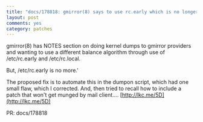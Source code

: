 ```yaml
---
title: "docs/178818: gmirror(8) says to use rc.early which is no longer available"
layout: post
comments: yes
category: patches
---
```


gmirror(8) has NOTES section on doing kernel dumps to gmirror providers and
wanting to use a different balance algorithm through use of /etc/rc.early and
/etc/rc.local.

But, /etc/rc.early is no more.'

The proposed fix is to automate this in the dumpon script, which had one small
flaw, which I corrected.  And, then tried to recall how to include a patch
that won't get munged by mail client.... [http://lkc.me/5D](http://lkc.me/5D)

PR: docs/178818
